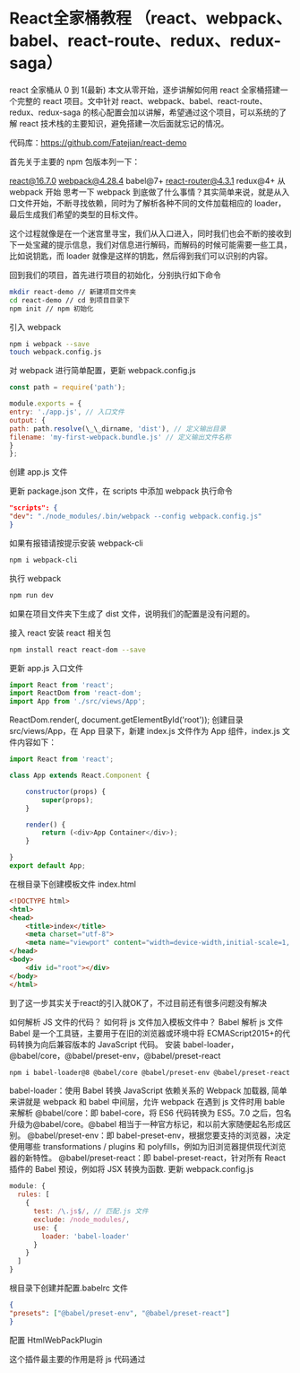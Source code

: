 # React全家桶教程 （react、webpack、babel、react-route、redux、redux-saga）

react 全家桶从 0 到 1(最新)
本文从零开始，逐步讲解如何用 react 全家桶搭建一个完整的 react 项目。文中针对 react、webpack、babel、react-route、redux、redux-saga 的核心配置会加以讲解，希望通过这个项目，可以系统的了解 react 技术栈的主要知识，避免搭建一次后面就忘记的情况。

代码库：https://github.com/Fatejian/react-demo

首先关于主要的 npm 包版本列一下：

react@16.7.0
webpack@4.28.4
babel@7+
react-router@4.3.1
redux@4+
从 webpack 开始
思考一下 webpack 到底做了什么事情？其实简单来说，就是从入口文件开始，不断寻找依赖，同时为了解析各种不同的文件加载相应的 loader，最后生成我们希望的类型的目标文件。

这个过程就像是在一个迷宫里寻宝，我们从入口进入，同时我们也会不断的接收到下一处宝藏的提示信息，我们对信息进行解码，而解码的时候可能需要一些工具，比如说钥匙，而 loader 就像是这样的钥匙，然后得到我们可以识别的内容。

回到我们的项目，首先进行项目的初始化，分别执行如下命令

```bash
mkdir react-demo // 新建项目文件夹
cd react-demo // cd 到项目目录下
npm init // npm 初始化
```

引入 webpack
```bash
npm i webpack --save
touch webpack.config.js
```

对 webpack 进行简单配置，更新 webpack.config.js

```javascript
const path = require('path');

module.exports = {
entry: './app.js', // 入口文件
output: {
path: path.resolve(\_\_dirname, 'dist'), // 定义输出目录
filename: 'my-first-webpack.bundle.js' // 定义输出文件名称
}
};
```

创建 app.js 文件

更新 package.json 文件，在 scripts 中添加 webpack 执行命令
```json
"scripts": {
"dev": "./node_modules/.bin/webpack --config webpack.config.js"
}
```
如果有报错请按提示安装 webpack-cli
```bash
npm i webpack-cli
```
执行 webpack
```bash
npm run dev
```
如果在项目文件夹下生成了 dist 文件，说明我们的配置是没有问题的。

接入 react
安装 react 相关包
```bash
npm install react react-dom --save
```
更新 app.js 入口文件
```javascript
import React from 'react';
import ReactDom from 'react-dom';
import App from './src/views/App';
```
ReactDom.render(<App />, document.getElementById('root'));
创建目录 src/views/App，在 App 目录下，新建 index.js 文件作为 App 组件，index.js 文件内容如下：
```javascript
import React from 'react';

class App extends React.Component {

    constructor(props) {
        super(props);
    }

    render() {
        return (<div>App Container</div>);
    }

}
export default App;
```
在根目录下创建模板文件 index.html
```html
<!DOCTYPE html>
<html>
<head>
    <title>index</title>
    <meta charset="utf-8">
    <meta name="viewport" content="width=device-width,initial-scale=1, maximum-scale=1, minimum-scale=1, user-scalable=no">
</head>
<body>
    <div id="root"></div>
</body>
</html>
```
到了这一步其实关于react的引入就OK了，不过目前还有很多问题没有解决

如何解析 JS 文件的代码？
如何将 js 文件加入模板文件中？
Babel 解析 js 文件
Babel 是一个工具链，主要用于在旧的浏览器或环境中将 ECMAScript2015+的代码转换为向后兼容版本的 JavaScript 代码。
安装 babel-loader，@babel/core，@babel/preset-env，@babel/preset-react
```bash
npm i babel-loader@8 @babel/core @babel/preset-env @babel/preset-react -D
```
babel-loader：使用 Babel 转换 JavaScript 依赖关系的 Webpack 加载器, 简单来讲就是 webpack 和 babel 中间层，允许 webpack 在遇到 js 文件时用 bable 来解析
@babel/core：即 babel-core，将 ES6 代码转换为 ES5。7.0 之后，包名升级为@babel/core。@babel 相当于一种官方标记，和以前大家随便起名形成区别。
@babel/preset-env：即 babel-preset-env，根据您要支持的浏览器，决定使用哪些 transformations / plugins 和 polyfills，例如为旧浏览器提供现代浏览器的新特性。
@babel/preset-react：即 babel-preset-react，针对所有 React 插件的 Babel 预设，例如将 JSX 转换为函数.
更新 webpack.config.js
```javascript
module: {
  rules: [
    {
      test: /\.js$/, // 匹配.js 文件
      exclude: /node_modules/,
      use: {
        loader: 'babel-loader'
      }
    }
  ]
}
```
根目录下创建并配置.babelrc 文件
```json
{
"presets": ["@babel/preset-env", "@babel/preset-react"]
}
```
配置 HtmlWebPackPlugin

这个插件最主要的作用是将 js 代码通过<script>标签注入到 HTML 文件中
```bash
npm i html-webpack-plugin -D
```
webpack 新增 HtmlWebPackPlugin 配置

至此，我们看一下 webpack.config.js 文件的完整结构
```js
const path = require('path');

const HtmlWebPackPlugin = require('html-webpack-plugin');

module.exports = {
  entry: './app.js',
  output: {
    path: path.resolve(**dirname, 'dist'),
    filename: 'my-first-webpack.bundle.js'
  },
  mode: 'development',
  module: {
    rules: [
      {
      test: /\.js$/,
      exclude: /node_modules/,
      use: {
        loader: 'babel-loader'
      }
    }
    ]
  },
  plugins: [
    new HtmlWebPackPlugin({
      template: './index.html',
      filename: path.resolve(**dirname, 'dist/index.html')
    })
  ]
};
```
更新 package.json 文件
```json
"start": "./node_modules/.bin/webpack --config webpack.config.js"
```
执行 npm run start，生成 dist 文件夹

当前目录结构如下
目录结构

可以看到在 dist 文件加下生成了 index.html 文件，我们在浏览器中打开文件即可看到 App 组件内容。

配置 webpack-dev-server
webpack-dev-server 可以极大的提高我们的开发效率，通过监听文件变化，自动更新页面

安装 webpack-dev-server 作为 dev 依赖项
```bash
npm i webpack-dev-server -D
```
更新 package.json 的启动脚本
```json
"dev": "webpack-dev-server --config webpack.config.js --open"
```
webpack.config.js 新增 devServer 配置
```js
devServer: {
  hot: true, // 热替换
  contentBase: path.join(**dirname, 'dist'), // server 文件的根目录
  compress: true, // 开启 gzip
  port: 8080, // 端口
},
plugins: [
  new webpack.HotModuleReplacementPlugin(), // HMR 允许在运行时更新各种模块，而无需进行完全刷新
  new HtmlWebPackPlugin({
    template: './index.html',
    filename: path.resolve(**dirname, 'dist/index.html')
  })
]
```
引入 redux
redux 是用于前端数据管理的包，避免因项目过大前端数据无法管理的问题，同时通过单项数据流管理前端的数据状态。
创建多个目录

新建 src/actions 目录，用于创建 action 函数
新建 src/reducers 目录，用于创建 reducers
新建 src/store 目录，用于创建 store
下面我们来通过 redux 实现一个计数器的功能

安装依赖
```bash
npm i redux react-redux -D
```
在 actions 文件夹下创建 index.js 文件
```js
export const increment = () => {
  return {
    type: 'INCREMENT',
  };
};
```
在 reducers 文件夹下创建 index.js 文件
```js
const initialState = {
  number: 0
};

const incrementReducer = (state = initialState, action) => {
  switch(action.type) {
    case 'INCREMENT': {
      state.number += 1
        return { ...state }
      break
    };
    default: return state;
  }
};
export default incrementReducer;
```
更新 store.js
```js
import { createStore } from 'redux';
import incrementReducer from './reducers/index';

const store = createStore(incrementReducer);

export default store;
```
更新入口文件 app.js
```js
import App from './src/views/App';
import ReactDom from 'react-dom';
import React from 'react';
import store from './src/store';
import { Provider } from 'react-redux';

ReactDom.render(
<Provider store={store}>
  <App />
</Provider>
, document.getElementById('root'));
```
更新 App 组件
```js
import React from 'react';
import { connect } from 'react-redux';
import { increment } from '../../actions/index';

class App extends React.Component {

    constructor(props) {
        super(props);
    }

    onClick() {
        this.props.dispatch(increment())
    }

    render() {
        return (
            <div>
                <div>current number： {this.props.number} <button onClick={()=>this.onClick()}>点击+1</button></div>
            </div>
        );
    }

}
export default connect(
state => ({
  number: state.number
  })
)(App);
```
点击旁边的数字会不断地+1

引入 redux-saga
redux-saga 通过监听 action 来执行有副作用的 task，以保持 action 的简洁性。引入了 sagas 的机制和 generator 的特性，让 redux-saga 非常方便地处理复杂异步问题。
redux-saga 的原理其实说起来也很简单，通过劫持异步 action，在 redux-saga 中进行异步操作，异步结束后将结果传给另外的 action。
下面就接着我们计数器的例子，来实现一个异步的+1 操作。

安装依赖包
```bash
npm i redux-saga -D
```
新建 src/sagas/index.js 文件
```js
import { delay } from 'redux-saga'
import { put, takeEvery } from 'redux-saga/effects'

export function\* incrementAsync() {
  yield delay(2000)
  yield put({ type: 'INCREMENT' })
}

export function\* watchIncrementAsync() {
  yield takeEvery('INCREMENT_ASYNC', incrementAsync)
}
```
解释下所做的事情，将 watchIncrementAsync 理解为一个 saga，在这个 saga 中监听了名为 INCREMENT_ASYNC 的 action，当 INCREMENT_ASYNC 被 dispatch 时，会调用 incrementAsync 方法，在该方法中做了异步操作，然后将结果传给名为 INCREMENT 的 action 进而更新 store。

更新 store.js

在 store 中加入 redux-saga 中间件
```js
import { createStore, applyMiddleware } from 'redux';
import incrementReducer from './reducers/index';
import createSagaMiddleware from 'redux-saga'
import { watchIncrementAsync } from './sagas/index'

const sagaMiddleware = createSagaMiddleware()
const store = createStore(incrementReducer, applyMiddleware(sagaMiddleware));
sagaMiddleware.run(watchIncrementAsync)
export default store;
```
更新 App 组件

在页面中新增异步提交按钮，观察异步结果
```js
import React from 'react';
import { connect } from 'react-redux';
import { increment } from '../../actions/index';

class App extends React.Component {

    constructor(props) {
        super(props);
    }

    onClick() {
        this.props.dispatch(increment())
    }

    onClick2() {
        this.props.dispatch({ type: 'INCREMENT_ASYNC' })
    }

    render() {
        return (
            <div>
                <div>current number： {this.props.number} <button onClick={()=>this.onClick()}>点击+1</button></div>
                <div>current number： {this.props.number} <button onClick={()=>this.onClick2()}>点击2秒后+1</button></div>
            </div>
        );
    }

}
export default connect(
  state => ({
  number: state.number
})
)(App);
```

观察结果我们会发现如下报错：

这是因为在 redux-saga 中用到了 Generator 函数，以我们目前的 babel 配置来说并不支持解析 generator，需要安装@babel/plugin-transform-runtime
```bash
npm install --save-dev @babel/plugin-transform-runtime
```
这里关于 babel-polyfill、和 transfor-runtime 做进一步解释

babel-polyfill
Babel 默认只转换新的 JavaScript 语法，而不转换新的 API。例如，Iterator、Generator、Set、Maps、Proxy、Reflect、Symbol、Promise 等全局对象，以及一些定义在全局对象上的方法（比如 Object.assign）都不会转译。如果想使用这些新的对象和方法，必须使用 babel-polyfill，为当前环境提供一个垫片。
babel-runtime
Babel 转译后的代码要实现源代码同样的功能需要借助一些帮助函数，而这些帮助函数可能会重复出现在一些模块里，导致编译后的代码体积变大。
Babel 为了解决这个问题，提供了单独的包 babel-runtime 供编译模块复用工具函数。
在没有使用 babel-runtime 之前，库和工具包一般不会直接引入 polyfill。否则像 Promise 这样的全局对象会污染全局命名空间，这就要求库的使用者自己提供 polyfill。这些 polyfill 一般在库和工具的使用说明中会提到，比如很多库都会有要求提供 es5 的 polyfill。
在使用 babel-runtime 后，库和工具只要在 package.json 中增加依赖 babel-runtime，交给 babel-runtime 去引入 polyfill 就行了；
详细解释可以参考

babel presets 和 plugins 的区别
Babel 插件一般尽可能拆成小的力度，开发者可以按需引进。比如对 ES6 转 ES5 的功能，Babel 官方拆成了 20+个插件。
这样的好处显而易见，既提高了性能，也提高了扩展性。比如开发者想要体验 ES6 的箭头函数特性，那他只需要引入 transform-es2015-arrow-functions 插件就可以，而不是加载 ES6 全家桶。
但很多时候，逐个插件引入的效率比较低下。比如在项目开发中，开发者想要将所有 ES6 的代码转成 ES5，插件逐个引入的方式令人抓狂，不单费力，而且容易出错。
这个时候，可以采用 Babel Preset。
可以简单的把 Babel Preset 视为 Babel Plugin 的集合。比如 babel-preset-es2015 就包含了所有跟 ES6 转换有关的插件。
更新.babelrc 文件配置，支持 genrator
```json
{
  "presets": ["@babel/preset-env", "@babel/preset-react"],
  "plugins": [
    ["@babel/plugin-transform-runtime",
      {
        "corejs": false,
        "helpers": true,
        "regenerator": true,
        "useESModules": false
      }
    ]
  ]
}
```

点击按钮会在 2 秒后执行+1 操作。

引入 react-router
在 web 应用开发中，路由系统是不可或缺的一部分。在浏览器当前的 URL 发生变化时，路由系统会做出一些响应，用来保证用户界面与 URL 的同步。随着单页应用时代的到来，为之服务的前端路由系统也相继出现了。而 react-route 则是与 react 相匹配的前端路由。
引入 react-router-dom
```bash
npm install --save react-router-dom -D
```
更新 app.js 入口文件增加路由匹配规则
```js
import App from './src/views/App';
import ReactDom from 'react-dom';
import React from 'react';
import store from './src/store';
import { Provider } from 'react-redux';
import { BrowserRouter as Router, Route, Switch } from "react-router-dom";

const About = () => <h2>页面一</h2>;
const Users = () => <h2>页面二</h2>;

ReactDom.render(
<Provider store={store}>
  <Router>
    <Switch>
      <Route path="/" exact component={App} />
      <Route path="/about/" component={About} />
      <Route path="/users/" component={Users} />
    </Switch>
  </Router>
</Provider>
, document.getElementById('root'));
```
更新 App 组件，展示路由效果
```js
import React from 'react';
import { connect } from 'react-redux';
import { increment } from '../../actions/index';
import { Link } from "react-router-dom";

class App extends React.Component {

    constructor(props) {
        super(props);
    }

    onClick() {
        this.props.dispatch(increment())
    }

    onClick2() {
        this.props.dispatch({ type: 'INCREMENT_ASYNC' })
    }

    render() {
        return (
            <div>
                <div>react-router 测试</div>
                <nav>
                    <ul>
                    <li>
                        <Link to="/about/">页面一</Link>
                    </li>
                    <li>
                        <Link to="/users/">页面二</Link>
                    </li>
                    </ul>
                </nav>

                <br/>
                <div>redux & redux-saga测试</div>
                <div>current number： {this.props.number} <button onClick={()=>this.onClick()}>点击+1</button></div>
                <div>current number： {this.props.number} <button onClick={()=>this.onClick2()}>点击2秒后+1</button></div>
            </div>
        );
    }

}
export default connect(
state => ({
number: state.number
})
)(App);
```
点击列表可以跳转相关路由

总结
至此，我们已经一步步的，完成了一个简单但是功能齐全的 react 项目的搭建，下面回顾一下我们做的工作

引入 webpack
引入 react
引入 babel 解析 react
接入 webpack-dev-server 提高前端开发效率
引入 redux 实现一个 increment 功能
引入 redux-saga 实现异步处理
引入 react-router 实现前端路由
麻雀虽小，五脏俱全，希望通过最简单的代码快速的理解 react 工具链。其实这个小项目中还是很多不完善的地方，比如说样式的解析、Eslint 检查、生产环境配置，虽然这几项是一个完整项目不可缺少的部分，但是就 demo 项目来说，对我们理解 react 工具链可能会有些干扰，所以就不在项目中加了。
后面我会新建一个分支，把这些完整的功能都加上，同时也会对当前的目录结构进行优化。
